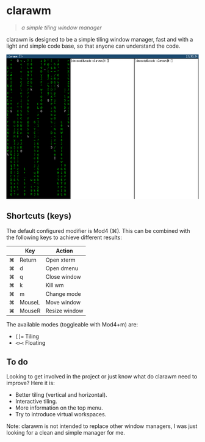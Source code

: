 # clarawm
> *a simple tiling window manager*

clarawm is designed to be a simple tiling window manager, fast and with a light and simple code base, so that anyone can understand the code.

![screenshot](image.png)

## Shortcuts (keys)

The default configured modifier is Mod4 (⌘). This can be combined with the following keys to achieve different results:

|   | Key    | Action        |
|---|--------|---------------|
| ⌘ | Return | Open xterm    |
| ⌘ | d      | Open dmenu    |
| ⌘ | q      | Close window  |
| ⌘ | k      | Kill wm       |
| ⌘ | m      | Change mode   |
| ⌘ | MouseL | Move window   |
| ⌘ | MouseR | Resize window |

The available modes (toggleable with Mod4+m) are:
- `[]=` Tiling
- `<><` Floating

## To do
Looking to get involved in the project or just know what do clarawm need to improve? Here it is:
- Better tiling (vertical and horizontal).
- Interactive tiling.
- More information on the top menu.
- Try to introduce virtual workspaces.

Note: clarawm is not intended to replace other window managers, I was just looking for a clean and simple manager for me.